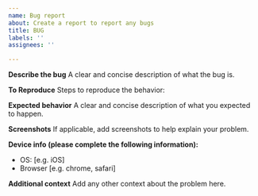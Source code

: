 ```yaml
---
name: Bug report
about: Create a report to report any bugs
title: BUG
labels: ''
assignees: ''

---
```


**Describe the bug**
A clear and concise description of what the bug is.

**To Reproduce**
Steps to reproduce the behavior:

**Expected behavior**
A clear and concise description of what you expected to happen.

**Screenshots**
If applicable, add screenshots to help explain your problem.

**Device info (please complete the following information):**
 - OS: [e.g. iOS]
 - Browser [e.g. chrome, safari]

**Additional context**
Add any other context about the problem here.
